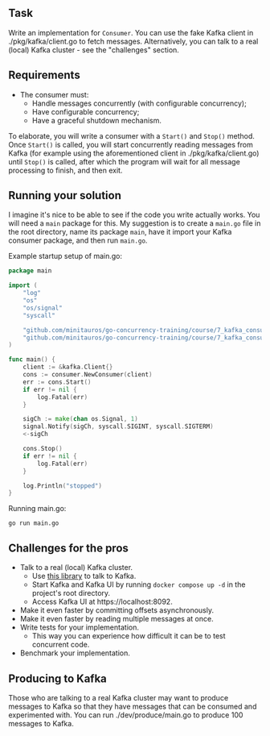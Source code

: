 ## Task

Write an implementation for `Consumer`. You can use the fake Kafka client in ./pkg/kafka/client.go to fetch messages.
Alternatively, you can talk to a real (local) Kafka cluster - see the "challenges" section.

## Requirements

* The consumer must:
    * Handle messages concurrently (with configurable concurrency);
    * Have configurable concurrency;
    * Have a graceful shutdown mechanism.

To elaborate, you will write a consumer with a `Start()` and `Stop()` method. Once `Start()` is called, you will start
concurrently reading messages from Kafka (for example using the aforementioned client in ./pkg/kafka/client.go) until
`Stop()` is called, after which the program will wait for all message processing to finish, and then exit.

## Running your solution

I imagine it's nice to be able to see if the code you write actually works. You will need a `main` package for this. My
suggestion is to create a `main.go` file in the root directory, name its package `main`, have it import your Kafka
consumer package, and then run `main.go`.

Example startup setup of main.go:

```go
package main

import (
	"log"
	"os"
	"os/signal"
	"syscall"

    "github.com/minitauros/go-concurrency-training/course/7_kafka_consumer"
	"github.com/minitauros/go-concurrency-training/course/7_kafka_consumer/pkg/kafka"
)

func main() {
	client := &kafka.Client{}
	cons := consumer.NewConsumer(client)
	err := cons.Start()
	if err != nil {
		log.Fatal(err)
	}

	sigCh := make(chan os.Signal, 1)
	signal.Notify(sigCh, syscall.SIGINT, syscall.SIGTERM)
	<-sigCh

    cons.Stop()
	if err != nil {
		log.Fatal(err)
	}

	log.Println("stopped")
}

```

Running main.go:

```
go run main.go
```

## Challenges for the pros

* Talk to a real (local) Kafka cluster.
    * Use [this library](https://github.com/segmentio/kafka-go) to talk to Kafka.
    * Start Kafka and Kafka UI by running `docker compose up -d` in the project's root directory.
    * Access Kafka UI at https://localhost:8092.
* Make it even faster by committing offsets asynchronously.
* Make it even faster by reading multiple messages at once.
* Write tests for your implementation.
    * This way you can experience how difficult it can be to test concurrent code.
* Benchmark your implementation.

## Producing to Kafka

Those who are talking to a real Kafka cluster may want to produce messages to Kafka so that they have messages that can
be consumed and experimented with. You can run ./dev/produce/main.go to produce 100 messages to Kafka. 